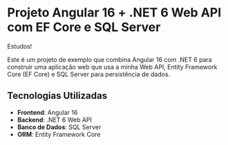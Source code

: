 # Projeto Angular 16 + .NET 6 Web API com EF Core e SQL Server
Estudos!

Este é um projeto de exemplo que combina Angular 16 com .NET 6 para construir uma aplicação web que usa a minha Web API, Entity Framework Core (EF Core) e SQL Server para persistência de dados.

## Tecnologias Utilizadas
- **Frontend**: Angular 16
- **Backend**: .NET 6 Web API
- **Banco de Dados**: SQL Server
- **ORM**: Entity Framework Core
